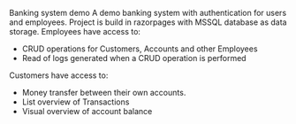 Banking system demo
A demo banking system with authentication for users and employees. Project is build in razorpages with MSSQL database as data storage. 
Employees have access to:
  - CRUD operations for Customers, Accounts and other Employees
  - Read of logs generated when a CRUD operation is performed
  
Customers have access to: 
  - Money transfer between their own accounts.
  - List overview of Transactions
  - Visual overview of account balance   
   
